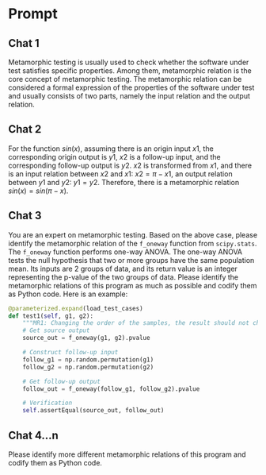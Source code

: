 # Prompt

## Chat 1

Metamorphic testing is usually used to check whether the software under test satisfies specific properties. Among them, metamorphic relation is the core concept of metamorphic testing. The metamorphic relation can be considered a formal expression of the properties of the software under test and usually consists of two parts, namely the input relation and the output relation.

## Chat 2

For the function $sin(x)$, assuming there is an origin input $x1$, the corresponding origin output is $y1$, $x2$ is a follow-up input, and the corresponding follow-up output is $y2$. $x2$ is transformed from $x1$, and there is an input relation between $x2$ and $x1$: $x2=\pi-x1$, an output relation between $y1$ and $y2$: $y1=y2$. Therefore, there is a metamorphic relation $sin(x)=sin(\pi-x)$.

## Chat 3

You are an expert on metamorphic testing. Based on the above case, please identify the metamorphic relation of the `f_oneway` function from `scipy.stats`. The `f_oneway` function performs one-way ANOVA. The one-way ANOVA tests the null hypothesis that two or more groups have the same population mean. Its inputs are 2 groups of data, and its return value is an integer representing the p-value of the two groups of data. Please identify the metamorphic relations of this program as much as possible and codify them as Python code. Here is an example:

```python
@parameterized.expand(load_test_cases)
def test1(self, g1, g2):
    """MR1: Changing the order of the samples, the result should not change."""
    # Get source output
    source_out = f_oneway(g1, g2).pvalue

    # Construct follow-up input
    follow_g1 = np.random.permutation(g1)
    follow_g2 = np.random.permutation(g2)

    # Get follow-up output
    follow_out = f_oneway(follow_g1, follow_g2).pvalue

    # Verification
    self.assertEqual(source_out, follow_out)
```

## Chat 4...n

Please identify more different metamorphic relations of this program and codify them as Python code.